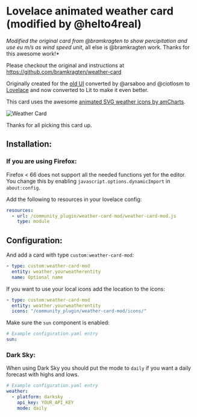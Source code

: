 # Lovelace animated weather card (modified by @helto4real)

*Modified the original card from @bramkragten to show percipitation and use eu m/s as wind speed unit*, all else is @bramkragten work. Thanks for this awesome work!*



Please checkout the original and instructions at https://github.com/bramkragten/weather-card


Originally created for the [old UI](https://community.home-assistant.io/t/custom-ui-weather-state-card-with-a-question/23008) converted by @arsaboo and @ciotlosm to [Lovelace](https://community.home-assistant.io/t/custom-ui-weather-state-card-with-a-question/23008/291) and now converted to Lit to make it even better.

This card uses the awesome [animated SVG weather icons by amCharts](https://www.amcharts.com/free-animated-svg-weather-icons/).

![Weather Card](https://github.com/bramkragten/custom-ui/blob/master/weather-card/weather-card.gif?raw=true)

Thanks for all picking this card up.

## Installation:

### If you are using Firefox:
Firefox < 66 does not support all the needed functions yet for the editor. 
You change this by enabling `javascript.options.dynamicImport` in `about:config`.

Add the following to resources in your lovelace config:

```yaml
resources:
  - url: /community_plugin/weather-card-mod/weather-card-mod.js
    type: module
```

## Configuration:

And add a card with type `custom:weather-card-mod`:

```yaml
- type: custom:weather-card-mod
  entity: weather.yourweatherentity
  name: Optional name
```

If you want to use your local icons add the location to the icons:

```yaml
- type: custom:weather-card-mod
  entity: weather.yourweatherentity
  icons: "/community_plugin/weather-card-mod/icons/"
```

Make sure the `sun` component is enabled:

```yaml
# Example configuration.yaml entry
sun:
```

### Dark Sky:

When using Dark Sky you should put the mode to `daily` if you want a daily forecast with highs and lows.

```yaml
# Example configuration.yaml entry
weather:
  - platform: darksky
    api_key: YOUR_API_KEY
    mode: daily
```
